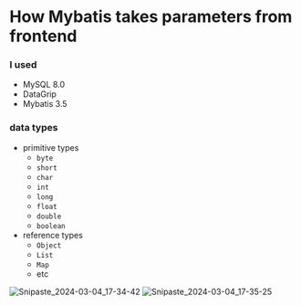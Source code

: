 # How Mybatis takes parameters from frontend

### I used
 - MySQL 8.0
 - DataGrip
 - Mybatis 3.5

### data types
 - primitive types
    - `byte`
    - `short`
    - `char`
    - `int`
    - `long`
    - `float`
    - `double`
    - `boolean`
  - reference types
    - `Object`
    - `List`
    - `Map`
    - etc

![Snipaste_2024-03-04_17-34-42](https://github.com/Liu-Chen-CS/mybatis-base-param-input/assets/158779475/85acdec7-3090-4869-b3ba-ca7a84a781fd)
![Snipaste_2024-03-04_17-35-25](https://github.com/Liu-Chen-CS/mybatis-base-param-input/assets/158779475/60ac2ea0-cb3d-4582-8a0b-c8304a9725d8)


  
